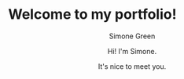 # Welcome to my portfolio!

<html lang="en">

<head>
  <meta charset="UTF-8">
  <meta name="viewport" content="width=device-width" , initial-scale="1.0">
  <title>Simone's Professional Portfolio</title>

  <link rel="stylesheet" href="css/default.css">
  <link rel="stylesheet" href="css/layout.css">
  <link rel="stylesheet" href="css/media-queries.css">
  <link rel="stylesheet" href="css/magnific-popup.css">

  <script src="js/modernizr.js"></script>

</head>

<body class="player device-cursor-web mobile-device-true " " id=" mbd">
<header
  <h1> Simone Green</h1>
  <p>Hi! I'm Simone.</p>
  <p>It's nice to meet you.</p>

</body>

</html>